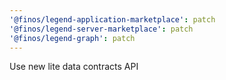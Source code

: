 ```yaml
---
'@finos/legend-application-marketplace': patch
'@finos/legend-server-marketplace': patch
'@finos/legend-graph': patch
---
```


Use new lite data contracts API

